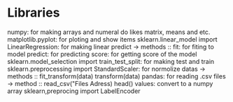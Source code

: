 # Libraries

numpy: for making arrays and numeral do likes matrix, means and etc.
matplotlib.pyplot: for ploting and show items
sklearn.linear_model import LinearRegression: for making linear predict
-> methods :: fit: for fiting to model
	      predict: for predicting
	      score: for getting score of the model
sklearn.model_selection import train_test_split: for making test and train
sklearn.preprocessing import StandardScaler: for normolize datas 
-> methods :: fit_transform(data)
	      transform(data)
pandas: for reading .csv files
-> method :: read_csv("Files Adress)
	     head()
	     values: convert to a numpy array
sklearn,preprocing import LabelEncoder
